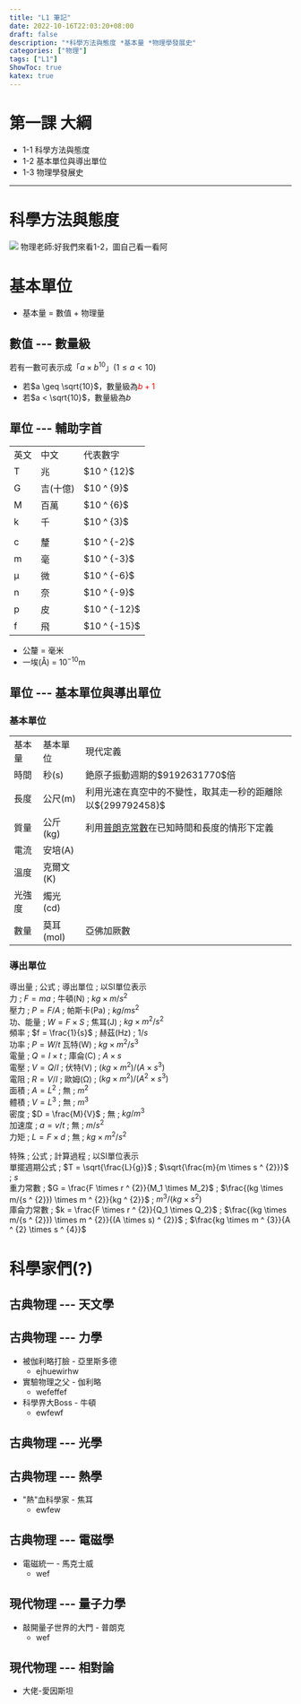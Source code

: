 ```yaml
---
title: "L1 筆記"
date: 2022-10-16T22:03:20+08:00
draft: false
description: "*科學方法與態度 *基本量 *物理學發展史"
categories: ["物理"]
tags: ["L1"]
ShowToc: true
katex: true
---
```

# 第一課 大綱
- 1-1 科學方法與態度
- 1-2 基本單位與導出單位
- 1-3 物理學發展史

------------
# 科學方法與態度
![](https://igt.nssh.ntpc.edu.tw/assets/avatars/191/small/2d83ec199f90f5aaf6b83fda4f7d56e0.jpg)
物理老師:好我們來看1-2，圖自己看一看阿

# 基本單位
- 基本量 = 數值 + 物理量

## 數值 --- 數量級
若有一數可表示成「$a \times b ^ {10}$」($1 \leq a < 10$)
- 若$a \geq \sqrt{10}$，數量級為<span style="color:red">$b + 1$</span>
- 若$a < \sqrt{10}$，數量級為$b$
## 單位 --- 輔助字首
<table>
    <tr>
        <td>英文</td>
        <td>中文</td>
        <td>代表數字</td>
    </tr>
    <tr>
        <td>T</td>
        <td>兆</td>
        <td>$10 ^ {12}$</td>
    </tr>
    <tr>
        <td>G</td>
        <td>吉(十億)</td>
        <td>$10 ^ {9}$</td>
    </tr>
    <tr>
        <td>M</td>
        <td>百萬</td>
        <td>$10 ^ {6}$</td>
    </tr>
    <tr>
        <td>k</td>
        <td>千</td>
        <td>$10 ^ {3}$</td>
    </tr>
    <tr>
        <td></td><td></td><td></td>
    </tr>
    <tr>
        <td>c</td>
        <td>釐</td>
        <td>$10 ^ {-2}$</td>
    </tr>
    <tr>
        <td>m</td>
        <td>毫</td>
        <td>$10 ^ {-3}$</td>
    </tr>
    <tr>
        <td>μ</td>
        <td>微</td>
        <td>$10 ^ {-6}$</td>
    </tr>
    <tr>
        <td>n</td>
        <td>奈</td>
        <td>$10 ^ {-9}$</td>
    </tr>
    <tr>
        <td>p</td>
        <td>皮</td>
        <td>$10 ^ {-12}$</td>
    </tr>
    <tr>
        <td>f</td>
        <td>飛</td>
        <td>$10 ^ {-15}$</td>
    </tr>
</table>

- 公釐 = 毫米
- 一埃(Å) = $10 ^ {-10}$m

## 單位 --- 基本單位與導出單位
### 基本單位
<table>
    <tr>
        <td>基本量</td>
        <td>基本單位</td>
        <td>現代定義</td>
    </tr>
    <tr>
        <td>時間</td>
        <td>秒(s)</td>
        <td>銫原子振動週期的$9192631770$倍</td>
    </tr>
    <tr>
        <td>長度</td>
        <td>公尺(m)</td>
        <td>利用光速在真空中的不變性，取其走一秒的距離除以${299792458}$</td>
    </tr>
    <tr>
        <td>質量</td>
        <td>公斤(kg)</td>
        <td>利用<a href="https://zh.wikipedia.org/zh-tw/%E6%99%AE%E6%9C%97%E5%85%8B%E5%B8%B8%E6%95%B0">普朗克常數</a>在已知時間和長度的情形下定義</td>
    </tr>
    <tr>
        <td>電流</td>
        <td>安培(A)</td>
        <td></td>
    </tr>
    <tr>
        <td>溫度</td>
        <td>克爾文(K)</td>
        <td></td>
    </tr>
    <tr>
        <td>光強度</td>
        <td>燭光(cd)</td>
        <td></td>
    </tr>
    <tr>
        <td>數量</td>
        <td>莫耳(mol)</td>
        <td>亞佛加厥數</td>
    </tr>
</table>

### 導出單位
導出量 ; 公式 ; 導出單位 ; 以SI單位表示  
力 ; $F = ma$ ; 牛頓(N) ; $kg \times m/{s ^ {2}}$  
壓力 ; $P = F / A$ ; 帕斯卡(Pa) ; $kg/{ms ^ {2}}$  
功、能量 ; $W = F \times S$ ; 焦耳(J) ; $kg \times m ^ {2} / s ^ {2}$  
頻率 ; $f = \frac{1}{s}$ ; 赫茲(Hz) ; $1 / s$  
功率 ; $P = W / t$ 瓦特(W) ; $kg \times m ^ {2} / s ^ {3}$  
電量 ; $Q = I \times t$ ; 庫侖(C) ; $A \times s$  
電壓 ; $V = Q / I$ ; 伏特(V) ; $(kg \times m ^ {2}) / (A \times s ^ {3})$  
電阻 ; $R = V / I$ ; 歐姆(Ω) ; $(kg \times m ^ {2}) / (A  ^ {2} \times s ^ {3})$  
面積 ; $A = L ^ {2}$ ; 無 ; $m ^ {2}$  
體積 ; $V = L ^ {3}$ ; 無 ; $m ^ {3}$  
密度 ; $D = \frac{M}{V}$ ; 無 ; $kg / m ^ {3}$  
加速度 ; $a = v / t$ ; 無 ; $m / s ^ {2}$  
力矩 ; $L = F \times d$ ; 無 ; $kg \times m ^ {2} / s ^ {2}$  

特殊 ; 公式 ; 計算過程 ; 以SI單位表示  
單擺週期公式 ; $T = \sqrt{\frac{L}{g}}$ ; $\sqrt{\frac{m}{m \times s ^ {2}}}$ ; $s$  
重力常數 ; $G = \frac{F \times r ^ {2}}{M_1 \times M_2}$ ; $\frac{(kg \times m/{s ^ {2}}) \times m ^ {2}}{kg ^ {2}}$ ; $m ^ {3} / (kg \times s ^ {2})$  
庫侖力常數 ; $k = \frac{F \times r ^ {2}}{Q_1 \times Q_2}$ ; $\frac{(kg \times m/{s ^ {2}}) \times m ^ {2}}{(A \times s) ^ {2}}$ ; $\frac{kg \times m ^ {3}}{A ^ {2} \times s ^ {4}}$  

# 科學家們(?)
## 古典物理 --- 天文學

## 古典物理 --- 力學
- 被伽利略打臉 - 亞里斯多德  
    - ejhuewirhw
- 實驗物理之父 - 伽利略  
    - wefeffef
- 科學界大Boss - 牛頓  
    - ewfewf
    
## 古典物理 --- 光學


## 古典物理 --- 熱學
- "熱"血科學家 - 焦耳
    - ewfew

## 古典物理 --- 電磁學 
- 電磁統一 - 馬克士威
    - wef

## 現代物理 --- 量子力學
- 敲開量子世界的大門 - 普朗克
    - wef

## 現代物理 --- 相對論
- 大佬-愛因斯坦
